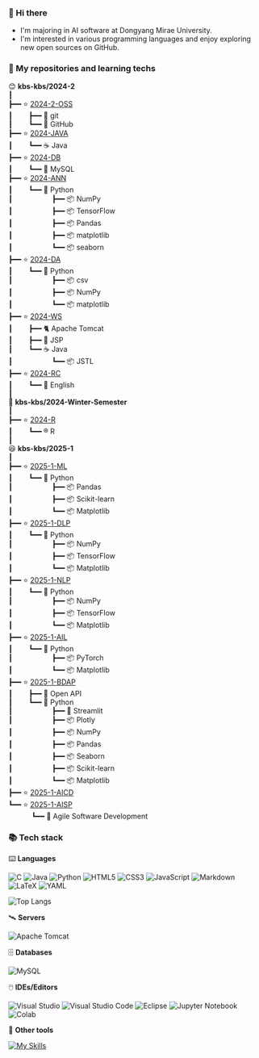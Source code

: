 ### 👋 Hi there

- I'm majoring in AI software at Dongyang Mirae University.
- I'm interested in various programming languages and enjoy exploring new open sources on GitHub.      

### 🍱 My repositories and learning techs    
 
😊 **kbs-kbs/2024-2**      
┃    
┣━━ ⭐ [2024-2-OSS](https://github.com/kbs-kbs/2024-2-OSS)    
┃&emsp;&emsp; ┣━━ 🔱 git   
┃&emsp;&emsp; ┗━━ 🐙 GitHub   
┣━━ ⭐ [2024-JAVA](https://github.com/kbs-kbs/2024-JAVA)   
┃&emsp;&emsp; ┗━━ ☕ Java    
┣━━ ⭐ [2024-DB](https://github.com/kbs-kbs/2024-DB)   
┃&emsp;&emsp; ┗━━ 🐬 MySQL   
┣━━ ⭐ [2024-ANN](https://github.com/kbs-kbs/2024-ANN)   
┃&emsp;&emsp; ┗━━ 🐍 Python        
┃&emsp;&emsp; &emsp;&emsp;&emsp; ┣━━ 📦 NumPy     
┃&emsp;&emsp; &emsp;&emsp;&emsp; ┣━━ 📦 TensorFlow     
┃&emsp;&emsp; &emsp;&emsp;&emsp; ┣━━ 📦 Pandas   
┃&emsp;&emsp; &emsp;&emsp;&emsp; ┣━━ 📦 matplotlib   
┃&emsp;&emsp; &emsp;&emsp;&emsp; ┗━━ 📦 seaborn   
┣━━ ⭐ [2024-DA](https://github.com/kbs-kbs/2024-DA)   
┃&emsp;&emsp; ┗━━ 🐍 Python  
┃&emsp;&emsp; &emsp;&emsp;&emsp; ┣━━ 📦 csv           
┃&emsp;&emsp; &emsp;&emsp;&emsp; ┣━━ 📦 NumPy           
┃&emsp;&emsp; &emsp;&emsp;&emsp; ┗━━ 📦 matplotlib      
┣━━ ⭐ [2024-WS](https://github.com/kbs-kbs/2024-WS)   
┃&emsp;&emsp; ┣━━ 🐈 Apache Tomcat   
┃&emsp;&emsp; ┣━━ 🔄 JSP   
┃&emsp;&emsp; ┗━━ ☕ Java    
┃&emsp;&emsp; &emsp;&emsp;&emsp; ┗━━ 📦 JSTL   
┣━━ ⭐ [2024-RC](https://github.com/kbs-kbs/2024-RC)   
┃&emsp;&emsp; ┗━━ 🍔 English     
┃    
🥶 **kbs-kbs/2024-Winter-Semester**     
┃    
┣━━ ⭐ [2024-R](https://github.com/kbs-kbs/2024-R)    
┃&emsp;&emsp; ┗━━ ®️ R      
┃   
😆 **kbs-kbs/2025-1**     
┃    
┣━━ ⭐ [2025-1-ML](https://github.com/kbs-kbs/2025-1-ML)      
┃&emsp;&emsp; ┗━━ 🐍 Python     
┃&emsp;&emsp; &emsp;&emsp;&emsp; ┣━━ 📦 Pandas     
┃&emsp;&emsp; &emsp;&emsp;&emsp; ┣━━ 📦 Scikit-learn    
┃&emsp;&emsp; &emsp;&emsp;&emsp; ┗━━ 📦 Matplotlib    
┣━━ ⭐ [2025-1-DLP](https://github.com/kbs-kbs/2025-1-DLP)      
┃&emsp;&emsp; ┗━━ 🐍 Python     
┃&emsp;&emsp; &emsp;&emsp;&emsp; ┣━━ 📦 NumPy     
┃&emsp;&emsp; &emsp;&emsp;&emsp; ┣━━ 📦 TensorFlow    
┃&emsp;&emsp; &emsp;&emsp;&emsp; ┗━━ 📦 Matplotlib    
┣━━ ⭐ [2025-1-NLP](https://github.com/kbs-kbs/2025-1-NLP)      
┃&emsp;&emsp; ┗━━ 🐍 Python     
┃&emsp;&emsp; &emsp;&emsp;&emsp; ┣━━ 📦 NumPy     
┃&emsp;&emsp; &emsp;&emsp;&emsp; ┣━━ 📦 TensorFlow    
┃&emsp;&emsp; &emsp;&emsp;&emsp; ┗━━ 📦 Matplotlib    
┣━━ ⭐ [2025-1-AIL](https://github.com/kbs-kbs/2025-1-AIL)         
┃&emsp;&emsp; ┗━━ 🐍 Python     
┃&emsp;&emsp; &emsp;&emsp;&emsp; ┣━━ 📦 PyTorch     
┃&emsp;&emsp; &emsp;&emsp;&emsp; ┗━━ 📦 Matplotlib    
┣━━ ⭐ [2025-1-BDAP](https://github.com/kbs-kbs/2025-1-BDAP)      
┃&emsp;&emsp; ┣━━ 🔑 Open API     
┃&emsp;&emsp; ┗━━ 🐍 Python     
┃&emsp;&emsp; &emsp;&emsp;&emsp; ┣━━ 🚧 Streamlit     
┃&emsp;&emsp; &emsp;&emsp;&emsp; ┣━━ 📦 Plotly     
┃&emsp;&emsp; &emsp;&emsp;&emsp; ┣━━ 📦 NumPy     
┃&emsp;&emsp; &emsp;&emsp;&emsp; ┣━━ 📦 Pandas     
┃&emsp;&emsp; &emsp;&emsp;&emsp; ┣━━ 📦 Seaborn     
┃&emsp;&emsp; &emsp;&emsp;&emsp; ┣━━ 📦 Scikit-learn    
┃&emsp;&emsp; &emsp;&emsp;&emsp; ┗━━ 📦 Matplotlib   
┣━━ ⭐ [2025-1-AICD](https://github.com/kbs-kbs/2025-1-AICD)         
┗━━ ⭐ [2025-1-AISP](https://github.com/kbs-kbs/2025-1-AISP)    
&emsp;&emsp;&emsp; ┗━━ 🍤 Agile Software Development    

### 📚 Tech stack
⌨️ **Languages**

![C](https://img.shields.io/badge/C-00599C?style=for-the-badge&logo=c&logoColor=white)
![Java](https://img.shields.io/badge/Java-ED8B00?style=for-the-badge&logo=openjdk&logoColor=white)
![Python](https://img.shields.io/badge/Python-3670A0?style=for-the-badge&logo=python&logoColor=FFDD54)
![HTML5](https://img.shields.io/badge/HTML5-E34F26?style=for-the-badge&logo=html5&logoColor=white)
![CSS3](https://img.shields.io/badge/CSS3-1572B6?style=for-the-badge&logo=css3&logoColor=white)
![JavaScript](https://img.shields.io/badge/JavaScript-323330?style=for-the-badge&logo=javascript&logoColor=F7DF1E)
![Markdown](https://img.shields.io/badge/Markdown-000000?style=for-the-badge&logo=markdown&logoColor=white)
![LaTeX](https://img.shields.io/badge/LaTeX-008080?style=for-the-badge&logo=LaTeX&logoColor=white)
![YAML](https://img.shields.io/badge/YAML-CC1100?style=for-the-badge&logo=yaml&logoColor=white)

![Top Langs](https://github-readme-stats.vercel.app/api/top-langs/?username=kbs-kbs&layout=compact)

🛰️ **Servers**

![Apache Tomcat](https://img.shields.io/badge/Apache%20Tomcat-F8DC75?style=for-the-badge&logo=apache-tomcat&logoColor=black)

🗄️ **Databases**

![MySQL](https://img.shields.io/badge/MySQL-005C84?style=for-the-badge&logo=mysql&logoColor=white)

🖱️ **IDEs/Editors**

![Visual Studio](https://img.shields.io/badge/Visual%20Studio-5C2D91.svg?style=for-the-badge&logo=visual-studio&logoColor=white)
![Visual Studio Code](https://img.shields.io/badge/Visual%20Studio%20Code-0078d7.svg?style=for-the-badge&logo=visual-studio-code&logoColor=white)
![Eclipse](https://img.shields.io/badge/Eclipse-2C2255?style=for-the-badge&logo=eclipse&logoColor=white)
![Jupyter Notebook](https://img.shields.io/badge/Jupyter-F37626.svg?&style=for-the-badge&logo=Jupyter&logoColor=white)
![Colab](https://img.shields.io/badge/Colab-F9AB00?style=for-the-badge&logo=googlecolab&color=525252)


🧰 **Other tools**

[![My Skills](https://skillicons.dev/icons?i=git,github,figma)](https://skillicons.dev)



